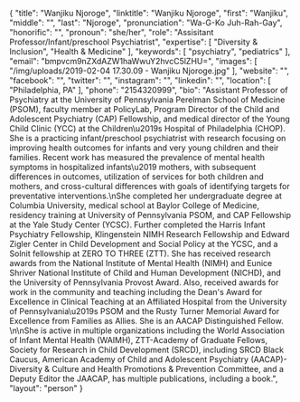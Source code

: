 {
  "title": "Wanjiku Njoroge",
  "linktitle": "Wanjiku Njoroge",
  "first": "Wanjiku",
  "middle": "",
  "last": "Njoroge",
  "pronunciation": "Wa-G-Ko Juh-Rah-Gay",
  "honorific": "",
  "pronoun": "she/her",
  "role": "Assisitant Professor/Infant/preschool Psychiatrist",
  "expertise": [
    "Diversity & Inclusion",
    "Health & Medicine"
  ],
  "keywords": [
    "psychiatry",
    "pediatrics"
  ],
  "email": "bmpvcm9nZXdAZW1haWwuY2hvcC5lZHU=",
  "images": [
    "/img/uploads/2019-02-04 17.30.09 - Wanjiku Njoroge.jpg"
  ],
  "website": "",
  "facebook": "",
  "twitter": "",
  "instagram": "",
  "linkedin": "",
  "location": [
    "Philadelphia, PA"
  ],
  "phone": "2154320999",
  "bio": "Assistant Professor of Psychiatry at the University of Pennsylvania Perelman School of Medicine (PSOM), faculty member at PolicyLab, Program Director of the Child and Adolescent Psychiatry (CAP) Fellowship, and medical director of the Young Child Clinic (YCC) at the Children\u2019s Hospital of Philadelphia (CHOP). She is a practicing infant/preschool psychiatrist with research focusing on improving health outcomes for infants and very young children and their families.  Recent work has measured the prevalence of mental health symptoms in hospitalized infants\u2019 mothers, with subsequent differences in outcomes, utilization of services for both children and mothers, and cross-cultural differences with goals of identifying targets for preventative interventions.\nShe completed her undergraduate degree at Columbia University, medical school at Baylor College of Medicine, residency training at University of Pennsylvania PSOM, and CAP Fellowship at the Yale Study Center (YCSC). Further completed the Harris Infant Psychiatry Fellowship, Klingenstein NIMH Research Fellowship and Edward Zigler Center in Child Development and Social Policy at the YCSC, and a Solnit fellowship at ZERO TO THREE (ZTT). She has received research awards from the National Institute of Mental Health (NIMH) and Eunice Shriver National Institute of Child and Human Development (NICHD), and the University of Pennsylvania Provost Award. Also, received awards for work in the community and teaching including the Dean's Award for Excellence in Clinical Teaching at an Affiliated Hospital from the University of Pennsylvania\u2019s PSOM and the Rusty Turner Memorial Award for Excellence from Families as Allies. She is an AACAP Distinguished Fellow.  \n\nShe is active in multiple organizations including the World Association of Infant Mental Health (WAIMH), ZTT-Academy of Graduate Fellows, Society for Research in Child Development (SRCD), including SRCD Black Caucus, American Academy of Child and Adolescent Psychiatry (AACAP)- Diversity & Culture and Health Promotions & Prevention Committee, and a Deputy Editor the JAACAP, has multiple publications, including a book.",
  "layout": "person"
}
